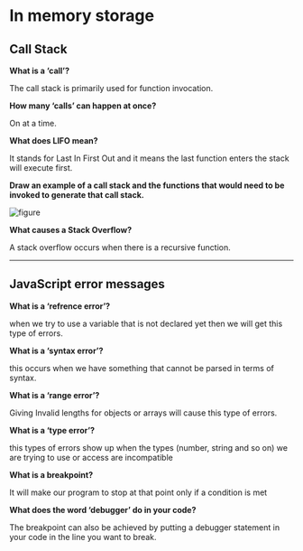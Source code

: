  # In memory storage
 
 ## Call Stack

 **What is a ‘call’?**
 
 The call stack is primarily used for function invocation.

 **How many ‘calls’ can happen at once?**
  
 On at a time.

 **What does LIFO mean?**

 It stands for Last In First Out and it means the last function enters the stack will execute 
 first.

 **Draw an example of a call stack and the functions that would need to be invoked to generate that call stack.**

 ![figure](https://cdn-media-1.freecodecamp.org/images/QgR2uIk7tW0YNz0Xm8g0jAPeRFI0e4sCejsv)

 **What causes a Stack Overflow?**

 A stack overflow occurs when there is a recursive function.

 ***

 ## JavaScript error messages

 **What is a ‘refrence error’?**

 when we try to use a variable that is not declared yet then we will get this type of errors.

 **What is a ‘syntax error’?**

 this occurs when we have something that cannot be parsed in terms of syntax.

 **What is a ‘range error’?**

 Giving Invalid lengths for objects or arrays will cause this type of errors.

 **What is a ‘type error’?**

 this types of errors show up when the types (number, string and so on) we are trying to use or access are incompatible

 **What is a breakpoint?**
 
 It will make our program to stop at that point only if a condition is met

 **What does the word ‘debugger’ do in your code?**

 The breakpoint can also be achieved by putting a debugger statement in your code in the line you want to break.